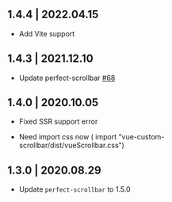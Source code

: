 ## 1.4.4 | 2022.04.15
- Add Vite support

## 1.4.3 | 2021.12.10
- Update perfect-scrollbar [#68](https://github.com/Binaryify/vue-custom-scrollbar/issues/68)

## 1.4.0 | 2020.10.05
- Fixed SSR support error

- Need import css now ( import "vue-custom-scrollbar/dist/vueScrollbar.css")

## 1.3.0 | 2020.08.29
- Update `perfect-scrollbar` to 1.5.0